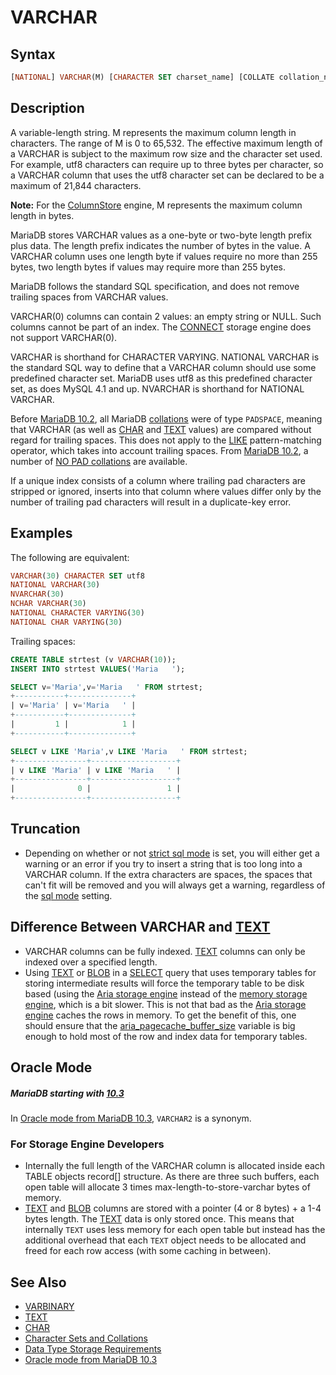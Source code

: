 # VARCHAR

## Syntax

```sql
[NATIONAL] VARCHAR(M) [CHARACTER SET charset_name] [COLLATE collation_name]
```

## Description

A variable-length string. M represents the maximum column length in
characters. The range of M is 0 to 65,532. The effective maximum
length of a VARCHAR is subject to the maximum row size and the character set used. For
example, utf8 characters can require up to three bytes per character,
so a VARCHAR column that uses the utf8 character set can be declared
to be a maximum of 21,844 characters.

<strong>Note:</strong> For the [ColumnStore](/kb/en/columnstore/) engine, M represents the maximum column length in
bytes.

MariaDB stores VARCHAR values as a one-byte or two-byte length prefix
plus data. The length prefix indicates the number of bytes in the
value. A VARCHAR column uses one length byte if values require no more
than 255 bytes, two length bytes if values may require more than 255
bytes.

MariaDB follows the standard SQL specification, and does not remove trailing spaces from VARCHAR values.

VARCHAR(0) columns can contain 2 values: an empty string or NULL. Such columns cannot be part of an index. The [CONNECT](/columns-storage-engines-and-plugins/storage-engines/connect/) storage engine does not support VARCHAR(0).

VARCHAR is shorthand for CHARACTER VARYING. NATIONAL VARCHAR is the
standard SQL way to define that a VARCHAR column should use some
predefined character set. MariaDB uses utf8 as this
predefined character set, as does MySQL 4.1 and up.
NVARCHAR is shorthand for NATIONAL VARCHAR.

Before [MariaDB 10.2](/kb/en/what-is-mariadb-102/), all MariaDB [collations](/columns-storage-engines-and-plugins/data-types/string-data-types/character-sets/) were of type `PADSPACE`, meaning that VARCHAR (as well as [CHAR](/columns-storage-engines-and-plugins/data-types/string-data-types/char/) and [TEXT](/columns-storage-engines-and-plugins/data-types/string-data-types/text/) values) are compared without regard for trailing spaces. This does not apply to the [LIKE](/built-in-functions/string-functions/like/) pattern-matching operator, which takes into account trailing spaces. From [MariaDB 10.2](/kb/en/what-is-mariadb-102/), a number of [NO PAD collations](/kb/en/supported-character-sets-and-collations/#no-pad-collations) are available.

If a unique index consists of a column where trailing pad characters are stripped or ignored, inserts into that column where values differ only by the number of trailing pad characters will result in a duplicate-key error.

## Examples

The following are equivalent:

```sql
VARCHAR(30) CHARACTER SET utf8
NATIONAL VARCHAR(30)
NVARCHAR(30)
NCHAR VARCHAR(30)
NATIONAL CHARACTER VARYING(30)
NATIONAL CHAR VARYING(30)
```

Trailing spaces:

```sql
CREATE TABLE strtest (v VARCHAR(10));
INSERT INTO strtest VALUES('Maria   ');

SELECT v='Maria',v='Maria   ' FROM strtest;
+-----------+--------------+
| v='Maria' | v='Maria   ' |
+-----------+--------------+
|         1 |            1 |
+-----------+--------------+

SELECT v LIKE 'Maria',v LIKE 'Maria   ' FROM strtest;
+----------------+-------------------+
| v LIKE 'Maria' | v LIKE 'Maria   ' |
+----------------+-------------------+
|              0 |                 1 |
+----------------+-------------------+
```

## Truncation

- Depending on whether or not [strict sql mode](/kb/en/sql-mode/#strict-mode) is set, you will either get a warning or an error if you try to insert a string that is too long into a VARCHAR column. If the extra characters are spaces, the spaces that can't fit will be removed and you will always get a warning, regardless of the [sql mode](/kb/en/sql_mode/) setting.

## Difference Between VARCHAR and [TEXT](/columns-storage-engines-and-plugins/data-types/string-data-types/text/)

- VARCHAR columns can be fully indexed. [TEXT](/columns-storage-engines-and-plugins/data-types/string-data-types/text/) columns can only be indexed over a specified length.
- Using [TEXT](/columns-storage-engines-and-plugins/data-types/string-data-types/text/) or [BLOB](/columns-storage-engines-and-plugins/data-types/string-data-types/blob/) in a [SELECT](/sql-statements-structure/sql-statements/data-manipulation/selecting-data/select/) query that uses temporary tables for storing intermediate results will force the temporary table to be disk based (using the [Aria storage engine](/columns-storage-engines-and-plugins/storage-engines/aria/aria-storage-engine/) instead of the [memory storage engine](/replication/optimization-and-tuning/query-optimizations/guiduuid-performance/mariadb/memory-storage-engine/), which is a bit slower. This is not that bad as the [Aria storage engine](/columns-storage-engines-and-plugins/storage-engines/aria/aria-storage-engine/) caches the rows in memory. To get the benefit of this, one should ensure that the [aria_pagecache_buffer_size](/kb/en/aria-system-variables/#aria_pagecache_buffer_size) variable is big enough to hold most of the row and index data for temporary tables.

## Oracle Mode

##### MariaDB starting with [10.3](/kb/en/what-is-mariadb-103/)

In [Oracle mode from MariaDB 10.3](/kb/en/sql_modeoracle-from-mariadb-103/#synonyms-for-basic-sql-types), `VARCHAR2` is a synonym.

### For Storage Engine Developers

- Internally the full length of the VARCHAR column is allocated inside each TABLE objects record[] structure. As there are three such buffers, each open table will allocate 3 times max-length-to-store-varchar bytes of memory.
- [TEXT](/columns-storage-engines-and-plugins/data-types/string-data-types/text/) and [BLOB](/columns-storage-engines-and-plugins/data-types/string-data-types/blob/) columns are stored with a pointer (4 or 8 bytes) + a 1-4 bytes length.  The [TEXT](/columns-storage-engines-and-plugins/data-types/string-data-types/text/) data is only stored once. This means that internally `TEXT` uses less memory for each open table but instead has the additional overhead that each `TEXT` object needs to be allocated and freed for each row access (with some caching in between).

## See Also

- [VARBINARY](/columns-storage-engines-and-plugins/data-types/string-data-types/varbinary/)
- [TEXT](/columns-storage-engines-and-plugins/data-types/string-data-types/text/)
- [CHAR](/columns-storage-engines-and-plugins/data-types/string-data-types/char/)
- [Character Sets and Collations](/kb/en/data-types-character-sets-and-collations/)
- [Data Type Storage Requirements](/columns-storage-engines-and-plugins/data-types/data-type-storage-requirements/)
- [Oracle mode from MariaDB 10.3](/kb/en/sql_modeoracle-from-mariadb-103/#synonyms-for-basic-sql-types)